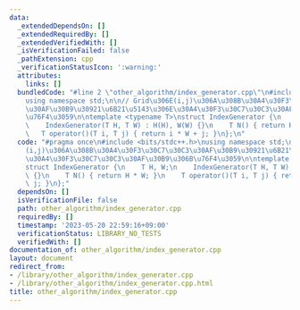 ```yaml
---
data:
  _extendedDependsOn: []
  _extendedRequiredBy: []
  _extendedVerifiedWith: []
  _isVerificationFailed: false
  _pathExtension: cpp
  _verificationStatusIcon: ':warning:'
  attributes:
    links: []
  bundledCode: "#line 2 \"other_algorithm/index_generator.cpp\"\n#include <bits/stdc++.h>\n\
    using namespace std;\n\n// Grid\u306E(i,j)\u306A\u308B\u30A4\u30F3\u30C7\u30C3\
    \u30AF\u30B9\u30921\u6B21\u5143\u306E\u30A4\u30F3\u30C7\u30C3\u30AF\u30B9\u306B\
    \u76F4\u3059\n\ntemplate <typename T>\nstruct IndexGenerator {\n    T H, W;\n\
    \    IndexGenerator(T H, T W) : H(H), W(W) {}\n    T N() { return H * W; }\n \
    \   T operator()(T i, T j) { return i * W + j; }\n};\n"
  code: "#pragma once\n#include <bits/stdc++.h>\nusing namespace std;\n\n// Grid\u306E\
    (i,j)\u306A\u308B\u30A4\u30F3\u30C7\u30C3\u30AF\u30B9\u30921\u6B21\u5143\u306E\
    \u30A4\u30F3\u30C7\u30C3\u30AF\u30B9\u306B\u76F4\u3059\n\ntemplate <typename T>\n\
    struct IndexGenerator {\n    T H, W;\n    IndexGenerator(T H, T W) : H(H), W(W)\
    \ {}\n    T N() { return H * W; }\n    T operator()(T i, T j) { return i * W +\
    \ j; }\n};"
  dependsOn: []
  isVerificationFile: false
  path: other_algorithm/index_generator.cpp
  requiredBy: []
  timestamp: '2023-05-20 22:59:16+09:00'
  verificationStatus: LIBRARY_NO_TESTS
  verifiedWith: []
documentation_of: other_algorithm/index_generator.cpp
layout: document
redirect_from:
- /library/other_algorithm/index_generator.cpp
- /library/other_algorithm/index_generator.cpp.html
title: other_algorithm/index_generator.cpp
---
```

